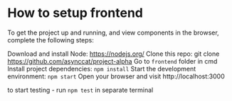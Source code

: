 # How to setup frontend

To get the project up and running, and view components in the browser, complete the following steps:

Download and install Node: https://nodejs.org/
Clone this repo: git clone https://github.com/asynccat/project-alpha
Go to `frontend` folder in cmd
Install project dependencies: `npm install`
Start the development environment: `npm start`
Open your browser and visit http://localhost:3000

to start testing - run `npm test` in separate terminal
